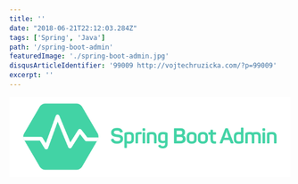 ```yaml
---
title: ''
date: "2018-06-21T22:12:03.284Z"
tags: ['Spring', 'Java']
path: '/spring-boot-admin'
featuredImage: './spring-boot-admin.jpg'
disqusArticleIdentifier: '99009 http://vojtechruzicka.com/?p=99009'
excerpt: ''
---
```


![Spring Boot Admin](./spring-boot-admin.png)